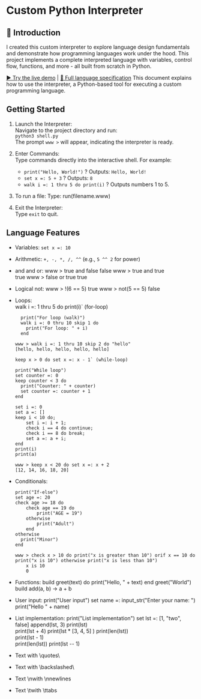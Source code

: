 # Custom Python Interpreter

## 🚀 Introduction
I created this custom interpreter to explore language design fundamentals and demonstrate how programming languages work under the hood. This project implements a complete interpreted language with variables, control flow, functions, and more - all built from scratch in Python.

[▶️ Try the live demo](https://interpreter-3e9n.onrender.com) | [📜 Full language specification](#language-features)
This document explains how to use the interpreter, a Python-based tool for executing a custom programming language.

## Getting Started

1. Launch the Interpreter:  
   Navigate to the project directory and run:  
   `python3 shell.py`  
   The prompt `www >` will appear, indicating the interpreter is ready.

2. Enter Commands:  
   Type commands directly into the interactive shell. For example:  
   - `print("Hello, World!")` ? Outputs: `Hello, World!`  
   - `set x =: 5 + 3` ? Outputs: `8`  
   - `walk i =: 1 thru 5 do print(i)` ? Outputs numbers 1 to 5.  

3. To run a file:
  Type: run(filename.www) 

4. Exit the Interpreter:  
   Type `exit` to quit.

## Language Features

* Variables: `set x =: 10`  
* Arithmetic: `+, -, *, /, ^^` (e.g., `5 ^^ 2` for power)  
* and and or:
  www > true and false
  false
  www > true and true  
  true
  www > false or true
  true 
* Logical not:
      www > !(6 == 5)
      true
      www > not(5 == 5)
      false
* Loops:  
        walk i =: 1 thru 5 do print(i)` (for-loop)  
  
        print("For loop (walk)")
        walk i =: 0 thru 10 skip 1 do
          print("For loop: " + i)
        end
  
      www > walk i =: 1 thru 10 skip 2 do "hello"
      [hello, hello, hello, hello, hello]
      
      keep x > 0 do set x =: x - 1` (while-loop)  
      
      print("While loop")
      set counter =: 0
      keep counter < 3 do
        print("Counter: " + counter)
        set counter =: counter + 1
      end
  
      set i =: 0
      set a =: []
      keep i < 10 do;
          set i =: i + 1;
          check i == 4 do continue;
          check i == 8 do break;
          set a =: a + i;
      end
      print(i)
      print(a)
      
      www > keep x < 20 do set x =: x + 2
      [12, 14, 16, 18, 20]


* Conditionals:  

      print("If-else")
      set age =: 20
      check age >= 18 do
          check age == 19 do
              print("AGE = 19")
          otherwise
              print("Adult")
          end
      otherwise
        print("Minor")
      end

      www > check x > 10 do print("x is greater than 10") orif x == 10 do print("x is 10") otherwise print("x is less than 10")
          x is 10
          0


* Functions:
      build greet(text) do
      print("Hello, " + text)
      end
      greet("World")
      build add(a, b) -> a + b

* User input:
      print("User input")
      set name =: input_str("Enter your name: ")
      print("Hello " + name)

* List implementation:
      print("List implementation")
      set lst =: [1, "two", false]
      append(lst, 3)
      print(lst)                       
      print(lst + 4)
      print(lst * [3, 4, 5] )
      print(len(lst))  
      print(lst - 1)  
      print(len(lst)) 
      print(lst -- 1)  

* Text with \quotes\
* Text with \\backslashed\\
* Text \nwith \nnewlines
* Text \twith \ttabs
